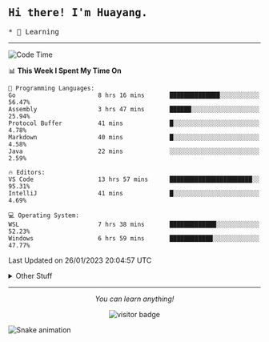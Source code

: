 <h2>
    <samp>Hi there! I'm Huayang.</samp>
</h2>
<p>
    <samp>
        * 🧐 Learning
    </samp>
</p>



<hr>


<!--START_SECTION:waka-->
![Code Time](http://img.shields.io/badge/Code%20Time-388%20hrs%2054%20mins-blue)

📊 **This Week I Spent My Time On** 

```text
💬 Programming Languages: 
Go                       8 hrs 16 mins       ██████████████░░░░░░░░░░░   56.47% 
Assembly                 3 hrs 47 mins       ██████░░░░░░░░░░░░░░░░░░░   25.94% 
Protocol Buffer          41 mins             █░░░░░░░░░░░░░░░░░░░░░░░░   4.78% 
Markdown                 40 mins             █░░░░░░░░░░░░░░░░░░░░░░░░   4.58% 
Java                     22 mins             ░░░░░░░░░░░░░░░░░░░░░░░░░   2.59%

🔥 Editors: 
VS Code                  13 hrs 57 mins      ███████████████████████░░   95.31% 
IntelliJ                 41 mins             █░░░░░░░░░░░░░░░░░░░░░░░░   4.69%

💻 Operating System: 
WSL                      7 hrs 38 mins       █████████████░░░░░░░░░░░░   52.23% 
Windows                  6 hrs 59 mins       ████████████░░░░░░░░░░░░░   47.77%

```


 Last Updated on 26/01/2023 20:04:57 UTC
<!--END_SECTION:waka-->


<details>
  <summary>Other Stuff</summary>
  <br />
<!--   
  <p align="left">
    <img height="180em" src="https://github-readme-streak-stats.herokuapp.com/?user=GuillaumeFalourd" />
    
  </p> -->

  * 🏆 Some GitHub statistical reports:
  
  <img width="100%" src="https://github-profile-trophy.vercel.app/?username=xmchxup&column=7">
  <p align="left">  
    <img height="180em" src="https://github-readme-stats.vercel.app/api?username=xmchxup&hide_border=true&show_icons=true&include_all_commits=true&bg_color=0,EC6C6C,FFD479,FFFC79,73FA79&theme=graywhite&locale=en" />
    <img height="180em" src="https://github-readme-stats.vercel.app/api/top-langs/?username=xmchxup&hide=css,scss,html&langs_count=8&hide_border=true&layout=compact&bg_color=0,73FA79,73FDFF,D783FF&theme=graywhite&locale=en" />
  </p>
  
  <img width="100%" src="https://github-profile-summary-cards.vercel.app/api/cards/profile-details?username=xmchxup&theme=github" />
 
</a>
</details>
<hr>
<p align="center">
    <i>You can learn anything!</i>
    <p align="center">
        <img src="https://visitor-badge.laobi.icu/badge?page_id=xmchxup" alt="visitor badge"/>       
    </p>
</p>

![Snake animation](https://github.com/XmchxUp/XmchxUp/blob/output/github-contribution-grid-snake.gif)


